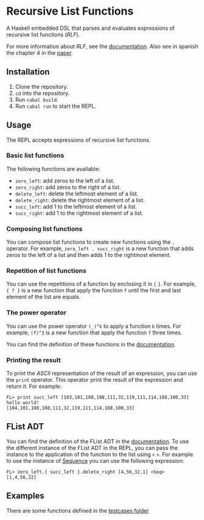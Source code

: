 # Recursive List Functions

A Haskell embedded DSL that parses and evaluates expressions of recursive list functions (_RLF_).

For more information about _RLF_, see the [documentation](RLF.md).
Also see in spanish the chapter 4 in the [paper](https://dcc.fceia.unr.edu.ar/sites/default/files/uploads/materias/Libro_3_Mar.pdf).

## Installation
1. Clone the repository.
2. `cd` into the repository.
3. Run `cabal build`.
4. Run `cabal run` to start the REPL.

## Usage
The REPL accepts expressions of recursive list functions.

### Basic list functions
The following functions are available:
- `zero_left`: add zeros to the left of a list.
- `zero_right`: add zeros to the right of a list.
- `delete_left`: delete the leftmost element of a list.
- `delete_right`: delete the rightmost element of a list.
- `succ_left`: add 1 to the leftmost element of a list.
- `succ_right`: add 1 to the rightmost element of a list.

### Composing list functions
You can compose list functions to create new functions using the `.` operator. For example, `zero_left . succ_right` is a new function that adds zeros to the left of a list and then adds 1 to the rightmost element.

### Repetition of list functions
You can use the repetitions of a function by enclosing it in `{` `}`. For example, `{ f }` is a new function that apply the function `f` until the first and last element of the list are equals.

### The power operator
You can use the power operator `(_)^k` to apply a function `k` times. For example,
`(f)^3` is a new function that apply the function `f` three times.

You can find the definition of these functions in the [documentation](RLF.md).

### Printing the result
To print the _ASCII_ representation of the result of an expression, you can use the `print` operator. This operator print the result of the expression and return it. For example:

```
FL> print succ_left [103,101,108,108,111,32,119,111,114,108,100,33]
hello world!
[104,101,108,108,111,32,119,111,114,108,100,33]
```

## FList ADT
You can find the definition of the FList ADT in the [documentation](ADT.md). To use the different instance of the FList ADT in the REPL, you can pass the instance to the application of the function to the list using `<` `>`. For example to use the instance of [Sequence](src/FList/Sequence.hs) you can use the following expression:
```
FL> zero_left.{ succ_left }.delete_right [4,56,32,1] <Seq>
[1,4,56,32]
```

## Examples
There are some functions defined in the [testcases folder](test/testcases)
